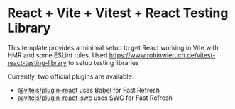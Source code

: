 # React + Vite + Vitest + React Testing Library

This template provides a minimal setup to get React working in Vite with HMR and some ESLint rules.
Used https://www.robinwieruch.de/vitest-react-testing-library to setup testing libraries

Currently, two official plugins are available:

- [@vitejs/plugin-react](https://github.com/vitejs/vite-plugin-react/blob/main/packages/plugin-react/README.md) uses [Babel](https://babeljs.io/) for Fast Refresh
- [@vitejs/plugin-react-swc](https://github.com/vitejs/vite-plugin-react-swc) uses [SWC](https://swc.rs/) for Fast Refresh
